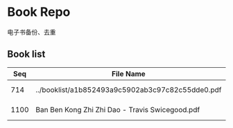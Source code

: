 Book Repo
=========

电子书备份、去重

Book list
---------

| Seq | File Name | Size | MD5 |
| --- | --------- | ---- | --- |
| 714 | ../booklist/a1b852493a9c5902ab3c97c82c55dde0.pdf | 11.3 MB | a1b852493a9c5902ab3c97c82c55dde0 | 
| 1100 | Ban Ben Kong Zhi Zhi Dao - Travis Swicegood.pdf | 11.3 MB | a1b852493a9c5902ab3c97c82c55dde0 | 
